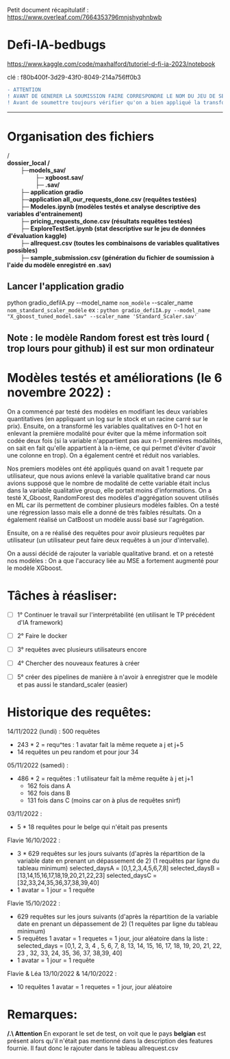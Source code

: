 Petit document récapitulatif : https://www.overleaf.com/7664353796mnjshyqhnbwb 

# Defi-IA-bedbugs
https://www.kaggle.com/code/maxhalford/tutoriel-d-fi-ia-2023/notebook


clé : 
f80b400f-3d29-43f0-8049-214a756ff0b3


```diff
- ATTENTION
! AVANT DE GENERER LA SOUMISSION FAIRE CORRESPONDRE LE NOM DU JEU DE SET DE VARIABLES QUALITATIVES ENTRE LE FICHIER SOUMISSION ET MODELES ET GRADIO 
! Avant de soumettre toujours vérifier qu'on a bien appliqué la transformation sur les Y (cad mettre au carré)
```

-------------------------------------------


# Organisation des fichiers 

/</br> 
**dossier_local /</br>
&emsp; &emsp;├─models_sav/ </br>
&emsp; &emsp; &emsp; &emsp;├─ xgboost.sav/ </br>
&emsp; &emsp;&emsp; &emsp; ├─ .sav/ </br>
&emsp; &emsp;├─ application gradio </br>
&emsp; &emsp;├─application  all_our_requests_done.csv (requêtes testées) </br>
&emsp; &emsp;├─ Modeles.ipynb (modèles testés et analyse descriptive des variables d'entrainement) </br>
&emsp; &emsp;├─ pricing_requests_done.csv (résultats requêtes testées) </br>
&emsp; &emsp;├─ ExploreTestSet.ipynb (stat descriptive sur le jeu de données d'évaluation kaggle)</br>
&emsp; &emsp;├─ allrequest.csv (toutes les combinaisons de variables qualitatives possibles) </br>
&emsp; &emsp;├─ sample_submission.csv (génération du fichier de soumission à l'aide du modèle enregistré en .sav)**



## Lancer l'application gradio 

python gradio_defiIA.py --model_name ``nom_modèle`` --scaler_name ``nom_standard_scaler_modèle``
ex : ``python gradio_defiIA.py --model_name "X_gboost_tuned_model.sav" --scaler_name 'Standard_Scaler.sav'``

## Note : le modèle Random forest est très lourd ( trop lours pour github) il est sur mon ordinateur

Modèles testés et améliorations (le 6 novembre 2022)  : 
====================== 

On a commencé par testé des modèles en modifiant les deux variables quantitatives (en appliquant un log sur le stock et un racine carré sur le prix). 
Ensuite, on a transformé les variables qualitatives en 0-1 hot en enlevant la première modalité pour éviter que la même information soit codée deux fois (si la variable n'appartient pas aux n-1 premières modalités, on sait en fait qu'elle appartient à la n-ième, ce qui permet d'éviter d'avoir une colonne en trop). On a également centré et réduit nos variables. 

Nos premiers modèles ont été appliqués quand on avait 1 requete par utilisateur, que nous avions enlevé la variable qualitative brand car nous avions supposé que le nombre de modalité de cette variable était inclus dans la variable qualitative group, elle portait moins d'informations. 
On a testé X_Gboost, RandomForest des modèles d'aggrégation souvent utilisés en ML car ils permettent de combiner plusieurs modèles faibles. 
On a testé une régression lasso mais elle a donné de très faibles résultats. On a également réalisé un CatBoost un modèle aussi basé sur l'agrégation. 

Ensuite, on a re réalisé des requêtes pour avoir plusieurs requêtes par utilisateur (un utilisateur peut faire deux requêtes à un jour d'intervalle). 

On a aussi décidé de rajouter la variable qualitative brand. et on a retesté nos modèles : 
On a que l'accuracy liée au MSE a fortement augmenté pour le modèle XGboost. 

Tâches à réasliser: 
======================

- [ ] 1° Continuer le travail sur l'interprétabilité (en utilisant le TP précédent d'IA framework) 

- [ ] 2° Faire le docker 

- [ ] 3° requêtes avec plusieurs utilisateurs encore 

- [ ] 4° Chercher des nouveaux features à créer 

- [ ] 5° créer des pipelines de manière à n'avoir à enregistrer que le modèle et pas aussi le standard_scaler (easier)

Historique des requêtes: 
========================
14/11/2022 (lundi) : 500 requêtes
* 243 * 2 = requ^tes : 1 avatar fait la même requete a j et j+5
* 14 requêtes un peu random et pour jour 34

05/11/2022 (samedi) :
* 486 * 2 =  requêtes : 1 utilisateur fait la même requête à j et j+1
    - 162 fois dans A 
    - 162 fois dans B
    - 131 fois dans C (moins car on à plus de requêtes snirf)

03/11/2022 :
* 5 * 18 requêtes pour le belge qui n'était pas presents

Flavie 16/10/2022 : 
 * 3 * 629 requêtes sur les jours suivants (d'après la répartition de la variable date en prenant un dépassement de 2)
(1 requêtes par ligne du tableau minimum)
 selected_daysA = [0,1,2,3,4,5,6,7,8]
 selected_daysB = [13,14,15,16,17,18,19,20,21,22,23]
 selected_daysC = [32,33,24,35,36,37,38,39,40]
* 1 avatar = 1 jour = 1 requête

Flavie 15/10/2022 : 
 * 629 requêtes sur les jours suivants (d'après la répartition de la variable date en prenant un dépassement de 2)
(1 requêtes par ligne du tableau minimum)
* 5 requêtes 1 avatar = 1 requetes = 1 jour, jour aléatoire dans la liste : 
selected_days = [0,1, 2, 3, 4 , 5, 6, 7, 8, 13, 14, 15, 16, 17, 18, 19, 20, 21, 22, 23 , 32, 33, 24, 35, 36, 37, 38,39, 40]
* 1 avatar = 1 jour = 1 requête


Flavie & Léa 13/10/2022 & 14/10/2022 : 
* 10 requêtes 1 avatar = 1 requetes = 1 jour, jour aléatoire

Remarques:
======================
**/.\ Attention** En exporant le set de test, on voit que le pays **belgian** est présent alors qu'il n'était pas mentionné dans la description des features fournie. Il faut donc le rajouter dans le tableau allrequest.csv
